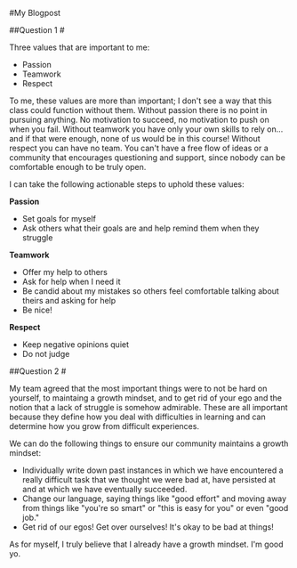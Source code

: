 #My Blogpost

##Question 1 #


Three values that are important to me:

- Passion
- Teamwork
- Respect



To me, these values are more than important; I don't see a way that this class could function without them. Without passion there is no point in pursuing anything. No motivation to succeed, no motivation to push on when you fail. Without teamwork you have only your own skills to rely on… and if that were enough, none of us would be in this course! Without respect you can have no team. You can't have a free flow of ideas or a community that encourages questioning and support, since nobody can be comfortable enough to be truly open. 

I can take the following actionable steps to uphold these values: 

__Passion__

- Set goals for myself
- Ask others what their goals are and help remind them when they struggle


__Teamwork__

- Offer my help to others
- Ask for help when I need it
- Be candid about my mistakes so others feel comfortable talking about theirs and asking for help
- Be nice!

__Respect__

- Keep negative opinions quiet
- Do not judge

##Question 2 #

My team agreed that the most important things were to not be hard on yourself, to maintaing a growth mindset, and to get rid of your ego and the notion that a lack of struggle is somehow admirable. These are all important because they define how you deal with difficulties in learning and can determine how you grow from difficult experiences. 

We can do the following things to ensure our community maintains a growth mindset:

- Individually write down past instances in which we have encountered a really difficult task that we thought we were bad at, have persisted at and at which we have eventually succeeded. 
- Change our language, saying things like "good effort" and moving away from things like "you're so smart" or "this is easy for you" or even "good job."
- Get rid of our egos! Get over ourselves! It's okay to be bad at things!

As for myself, I truly believe that I already have a growth mindset. I'm good yo. 
